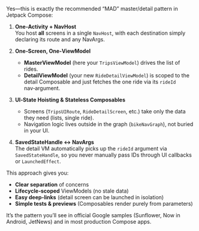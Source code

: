 Yes—this is exactly the recommended “MAD” master/detail pattern in Jetpack Compose:

1. **One‑Activity + NavHost**  
   You host **all** screens in a single `NavHost`, with each destination simply declaring its route
   and any NavArgs.

2. **One‑Screen, One‑ViewModel**
    - **MasterViewModel** (here your `TripsViewModel`) drives the list of rides.
    - **DetailViewModel** (your new `RideDetailViewModel`) is scoped to the detail Composable and
      just fetches the one ride via its `rideId` nav‑argument.

3. **UI‑State Hoisting & Stateless Composables**
    - Screens (`TripsUIRoute`, `RideDetailScreen`, etc.) take only the data they need (lists, single
      ride).
    - Navigation logic lives outside in the graph (`bikeNavGraph`), not buried in your UI.

4. **SavedStateHandle ↔ NavArgs**  
   The detail VM automatically picks up the `rideId` argument via `SavedStateHandle`, so you never
   manually pass IDs through UI callbacks or `LaunchedEffect`.

This approach gives you:

- **Clear separation** of concerns
- **Lifecycle‑scoped** ViewModels (no stale data)
- **Easy deep‑links** (detail screen can be launched in isolation)
- **Simple tests & previews** (Composables render purely from parameters)

It’s the pattern you’ll see in official Google samples (Sunflower, Now in Android, JetNews) and in
most production Compose apps.